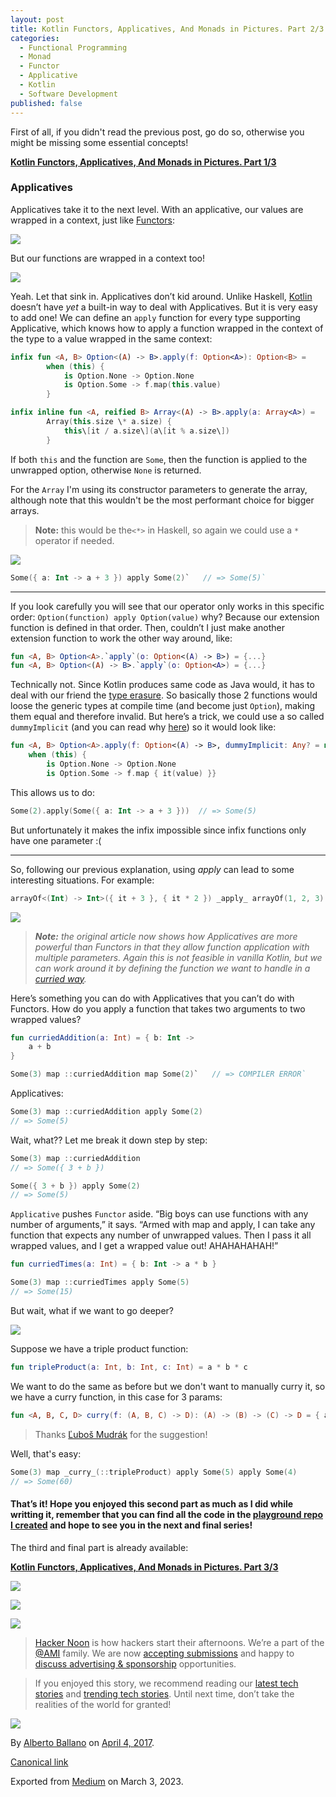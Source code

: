 ```yaml
---
layout: post
title: Kotlin Functors, Applicatives, And Monads in Pictures. Part 2/3
categories:
  - Functional Programming
  - Monad
  - Functor
  - Applicative
  - Kotlin
  - Software Development
published: false
---
```


First of all, if you didn't read the previous post, go do so, otherwise you might be missing some essential concepts!

[**Kotlin Functors, Applicatives, And Monads in Pictures. Part 1/3**](https://aballano.github.io/kotlin-functors-applicatives-and-monads-in-pictures-part-1-3/ "This is a translation of Functors, Applicatives, And Monads In Pictures from Haskell into Kotlin")

### Applicatives

Applicatives take it to the next level. With an applicative, our values are wrapped in a context, just like [Functors](https://hackernoon.com/tagged/functors):

![](https://cdn-images-1.medium.com/max/800/0*tLlU2WEqCu7jYUSj.png)

But our functions are wrapped in a context too!

![](https://cdn-images-1.medium.com/max/800/0*-3EM_WBCQu5KlCUX.png)

Yeah. Let that sink in. Applicatives don’t kid around. Unlike Haskell, [Kotlin](https://hackernoon.com/tagged/kotlin) doesn’t have _yet_ a built-in way to deal with Applicatives. But it is very easy to add one! We can define an `apply` function for every type supporting Applicative, which knows how to apply a function wrapped in the context of the type to a value wrapped in the same context:
```kotlin
infix fun <A, B> Option<(A) -> B>.apply(f: Option<A>): Option<B> =  
        when (this) {  
            is Option.None -> Option.None  
            is Option.Some -> f.map(this.value)  
        }

infix inline fun <A, reified B> Array<(A) -> B>.apply(a: Array<A>) =  
        Array(this.size \* a.size) {  
            this\[it / a.size\](a\[it % a.size\])  
        }
```
If both `this` and the function are `Some`, then the function is applied to the unwrapped option, otherwise `None` is returned.

For the `Array` I'm using its constructor parameters to generate the array, although note that this wouldn't be the most performant choice for bigger arrays.

> **Note:** this would be the`<*>` in Haskell, so again we could use a `*` operator if needed.

![](https://cdn-images-1.medium.com/max/800/0*YZDbwqs5Vxy-ldbA.png)

```kotlin
Some({ a: Int -> a + 3 }) apply Some(2)`   // => Some(5)`
```

---

If you look carefully you will see that our operator only works in this specific order: `Option(function) apply Option(value)` why? Because our extension function is defined in that order. Then, couldn’t I just make another extension function to work the other way around, like:

```kotlin
fun <A, B> Option<A>.`apply`(o: Option<(A) -> B>) = {...}  
fun <A, B> Option<(A) -> B>.`apply`(o: Option<A>) = {...}
```

Technically not. Since Kotlin produces same code as Java would, it has to deal with our friend the [type erasure](https://docs.oracle.com/javase/tutorial/java/generics/erasure.html). So basically those 2 functions would loose the generic types at compile time (and become just `Option`), making them equal and therefore invalid. But here’s a trick, we could use a so called `dummyImplicit` (and you can read why [here](http://stackoverflow.com/questions/34745066/dummyimplicits-is-this-used-and-how/34746255?stw=2#34746255)) so it would look like:

```kotlin
fun <A, B> Option<A>.apply(f: Option<(A) -> B>, dummyImplicit: Any? = null): Option<B> =   
    when (this) {  
        is Option.None -> Option.None  
        is Option.Some -> f.map { it(value) }}
```

This allows us to do:

```kotlin
Some(2).apply(Some({ a: Int -> a + 3 }))  // => Some(5)
```
But unfortunately it makes the infix impossible since infix functions only have one parameter :(

---

So, following our previous explanation, using _apply_ can lead to some interesting situations. For example:
```kotlin
arrayOf<(Int) -> Int>({ it + 3 }, { it * 2 }) _apply_ arrayOf(1, 2, 3)  // => [ 4, 5, 6, 2, 4, 6 ]
```

![](https://cdn-images-1.medium.com/max/800/0*dTv-_gpKc-DbXIx7.png)

> **_Note:_** _the original article now shows how Applicatives are more powerful than Functors in that they allow function application with multiple parameters. Again this is not feasible in vanilla Kotlin, but we can work around it by defining the function we want to handle in a_ [_curried way_](https://en.wikipedia.org/wiki/Currying)_._

Here’s something you can do with Applicatives that you can’t do with Functors. How do you apply a function that takes two arguments to two wrapped values?
```kotlin
fun curriedAddition(a: Int) = { b: Int ->  
    a + b  
}

Some(3) map ::curriedAddition map Some(2)`   // => COMPILER ERROR`
```
Applicatives:
```kotlin
Some(3) map ::curriedAddition apply Some(2)  
// => Some(5)
```
Wait, what?? Let me break it down step by step:
```kotlin
Some(3) map ::curriedAddition  
// => Some({ 3 + b })
```
```kotlin
Some({ 3 + b }) apply Some(2)  
// => Some(5)
```
`Applicative` pushes `Functor` aside. “Big boys can use functions with any number of arguments,” it says. “Armed with map and apply, I can take any function that expects any number of unwrapped values. Then I pass it all wrapped values, and I get a wrapped value out! AHAHAHAHAH!”

```kotlin
fun curriedTimes(a: Int) = { b: Int -> a * b }

Some(3) map ::curriedTimes apply Some(5)  
// => Some(15)
```

But wait, what if we want to go deeper?

![](https://cdn-images-1.medium.com/max/800/1*cmUv1wycDkmX3CQWYBRm2g.png)

Suppose we have a triple product function:
```kotlin
fun tripleProduct(a: Int, b: Int, c: Int) = a * b * c
```
We want to do the same as before but we don't want to manually curry it, so we have a curry function, in this case for 3 params:

```kotlin
fun <A, B, C, D> curry(f: (A, B, C) -> D): (A) -> (B) -> (C) -> D = { a -> { b -> { c -> f(a, b, c) } } }
```
> Thanks [Ľuboš Mudrák](https://medium.com/u/e856388adc0e) for the suggestion!

Well, that's easy:
```kotlin
Some(3) map _curry_(::tripleProduct) apply Some(5) apply Some(4)  
// => Some(60)
```

#### That’s it! Hope you enjoyed this second part as much as I did while writting it, remember that you can find all the code in the [playground repo I created](https://github.com/aballano/FAM-Playground) and hope to see you in the next and final series!

The third and final part is already available:

[**Kotlin Functors, Applicatives, And Monads in Pictures. Part 3/3**](https://aballano.github.io/kotlin-functors-applicatives-and-monads-in-pictures-part-3-3/ "This is a translation of Functors, Applicatives, And Monads In Pictures from Haskell into Kotlin")

[![](https://cdn-images-1.medium.com/max/400/1*0hqOaABQ7XGPT-OYNgiUBg.png)](http://bit.ly/HackernoonFB)

[![](https://cdn-images-1.medium.com/max/400/1*Vgw1jkA6hgnvwzTsfMlnpg.png)](https://goo.gl/k7XYbx)

[![](https://cdn-images-1.medium.com/max/400/1*gKBpq1ruUi0FVK2UM_I4tQ.png)](https://goo.gl/4ofytp)

> [Hacker Noon](http://bit.ly/Hackernoon) is how hackers start their afternoons. We’re a part of the [@AMI](http://bit.ly/atAMIatAMI) family. We are now [accepting submissions](http://bit.ly/hackernoonsubmission) and happy to [discuss advertising & sponsorship](mailto:partners@amipublications.com) opportunities.

> If you enjoyed this story, we recommend reading our [latest tech stories](http://bit.ly/hackernoonlatestt) and [trending tech stories](https://hackernoon.com/trending). Until next time, don’t take the realities of the world for granted!

![](https://cdn-images-1.medium.com/max/800/1*35tCjoPcvq6LbB3I6Wegqw.jpeg)

By [Alberto Ballano](https://medium.com/@aballano) on [April 4, 2017](https://medium.com/p/f99a09efd1ec).

[Canonical link](https://medium.com/@aballano/kotlin-functors-applicatives-and-monads-in-pictures-part-2-3-f99a09efd1ec)

Exported from [Medium](https://medium.com) on March 3, 2023.